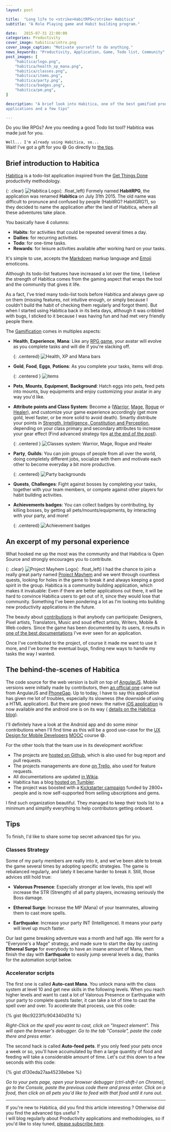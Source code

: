 ```yaml
---
layout: post

title:  "Long life to <strike>HabitRPG</strike> Habitica"
subtitle: "A Role Playing game and Habit building program."

date:   2015-07-31 22:00:00
categories: Productivity
cover_image: habitica/intro.png
cover_image_caption: "Motivate yourself to do anything."
news_keywords: "Productivity, Application, Game, Todo list, Community"
post_images: [
    "habitica/logo.png",
    "habitica/health_xp_mana.png",
    "habitica/classes.png",
    "habitica/items.png",
    "habitica/party.png",
    "habitica/badges.png",
    "habitica/pm.png",
]

description: "A brief look into Habitica, one of the best gamified productivity
applications and a few tips"

---
```

Do you like RPGs? Are you needing a good Todo list tool? Habitica was made just
for you.

`Well... I'm already using Habitica, so...`<br />
Wait! I've got a gift for you :smile: Go directly to [the tips](#tips).

## Brief introduction to Habitica

[Habitica](https://habitica.com) is a todo-list
application inspired from the [Get Things Done](http://gettingthingsdone.com/)
productivity methodology.

{: .clear}
![Habitica Logo](/images/habitica/logo.png "New logo looking like a Gryphon"){: .float_left}
Formely named **HabitRPG**, the application was renamed **Habitica** on July 31th 2015.
The old name was difficult to pronunce and confused by people
(HabitRG? HabitGRG?), so they decided to name the application after the land of
Habitica, where all these adventures take place.

<!--more-->

You basically have 4 columns:

* **Habits**: for activities that could be repeated several times a day.
* **Dailies**: for recurring activities.
* **Todo**: for one-time tasks.
* **Rewards**: for leisure activities available after working hard on your tasks.

It's  simple to use, accepts the [Markdown](http://daringfireball.net/projects/markdown/) 
markup language and [Emoji](http://emoji-cheat-sheet.com/) emoticons.


Although its todo-list features have increased a lot over the time, I believe the
strength of Habitica comes from the gaming aspect that wraps the tool and the
community that gives it life.

As a fact, I've tried many todo-list tools before Habitica and always gave
up on them (missing features, not intuitive enough, or simply because I couldn't
build the habit of checking them regularly and forgot them). But when I started
using Habitica back in its beta days, although it was cribbled with bugs, I
sticked to it because I was having fun and had met very friendly people there.

The [Gamification](https://en.wikipedia.org/wiki/Gamification) comes in
multiples aspects:

* **Health**, **Experience**, **Mana**: Like any [RPG
  game](https://en.wikipedia.org/wiki/Role-playing_game), your avatar will
  evolve as you complete tasks and will die if you're slacking off.

  {: .centered}
  ![Health, XP and Mana bars](/images/habitica/health_xp_mana.png)
* **Gold**, **Food**, **Eggs**, **Potions**: As you complete your tasks, items
  will drop.
 
  {: .centered }
  ![items](/images/habitica/items.png)
* **Pets**, **Mounts**, **Equipment**, **Background**: Hatch eggs into pets,
  feed pets into mounts, buy equipments and enjoy customizing your avatar in
  any way you'd like.
* **Attribute points and Class System**: Become a ([Warrior](http://habitica.wikia.com/wiki/Character_Attributes),
  [Mage](http://habitica.wikia.com/wiki/Mage),
  [Rogue](http://habitica.wikia.com/wiki/Rogue) or 
  [Healer](http://habitica.wikia.com/wiki/Healer)), and customize your game
  experience accordingly (get more gold, level faster, or be more solid to avoid
  death). Smartly distribute your points in [Strength,
  Intelligence, Constitution and Perception](http://habitica.wikia.com/wiki/Character_Attributes),
  depending on your class primary and secondary attributes to increase your gear
  effect (Find advanced strategy tips [at the end of the post](#classes-strategy)).

  {: .centered }
  ![Classes system: Warrior, Mage, Rogue and Healer](/images/habitica/classes.png)
* **Party**, **Guilds**: You can join groups of people from all over the world,
  doing completely different jobs, socialize with them and motivate each other
  to become everyday a bit more productive.

  {: .centered}
  ![Party backgrounds](/images/habitica/party.png)
* **Quests**, **Challenges**: Fight against bosses by completing your tasks,
  together with your team members, or compete against other players for habit
  building activities.
* **Achievements badges**: You can collect badges by contributing, by killing
  bosses, by getting all pets/mounts/equipments, by interacting with your party,
  and more!

  {: .centered}
  ![Achievement badges](/images/habitica/badges.png)


## An excerpt of my personal experience

What hooked me up the most was the community and that Habitica is Open Source
and strongly encourages you to contribute.

{: .clear}
![Project Mayhem Logo](/images/habitica/pm.png "Using the quest boss Vice"){: .float_left}
I had the chance to join a really great party named
[Project Mayhem](https://hrpgprojectmayhem.wordpress.com/) and we went through
countless quests, looking for holes in the game to break it and always keeping
a good spirit in the group. Habitica is a community building application, which
makes it invaluable: Even if there are better applications out there, it will be
hard to convince Habitica users to get out of it, since they would lose that
community. Something I've been pondering a lot as I'm looking into building new
productivity applications in the future.

<!-- Talk about contributions -->

The beauty about [contributions](http://habitica.wikia.com/wiki/Contributing_to_HabitRPG)
is that anybody can participate: Designers, Pixel artists, Translators, Music
and soud effect artists, Writers, Mobile & Web coders. Since the game has been
documented by its users, it results in
[one of the best documentations](http://habitica.wikia.com/wiki/Habitica_Wiki)
I've ever seen for an application.

Once I've contributed to the project, of course it made me want to use it more,
and I've borne the eventual bugs, finding new ways to handle my tasks the way I
wanted.

## The behind-the-scenes of Habitica

The code source for the web version is built on top of
[AngularJS](https://angularjs.org/). Mobile versions were initially made by
contributors, then [an official one](https://github.com/HabitRPG/habitrpg-mobile)
came out from AngularJS and [PhoneGap](http://phonegap.com/). Up to today,
I have to say this application has given me lot of troubles, especially its
slowness (the downside of using a HTML application). But there are
good news: the native [iOS application](https://itunes.apple.com/us/app/habitica/id994882113?mt=89)
is now available and the android one is on its way (
[details on the Habitica blog](https://habitica.com/static/old-news)).

I'll definitely have a look at the Android app and do some minor contributions
when I'll find time as this will be a good use-case for the [UX Design for Mobile
Developers](https://www.udacity.com/course/viewer#!/c-ud849/l-1646378760/e-1648148840/m-1679598652)
[MOOC](https://en.wikipedia.org/wiki/Massive_open_online_course) course :smile:. 

For the other tools that the team use in its development workflow:

* The projects are [hosted on Github](https://github.com/HabitRPG), which is
  also used for bug report and pull requests.
* The projects managements are done [on Trello](https://trello.com/habitica),
  also used for feature requests.
* All documentations are updated [in Wikia](http://habitica.wikia.com/wiki/Habitica_Wiki).
* Habitica has a blog [hosted on Tumbler](http://blog.habitrpg.com/).
* The project was boosted with a [Kickstarter campaign](http://habitica.wikia.com/wiki/Kickstarter)
  funded by 2800+ people and is now self-supported from selling ubscriptions and gems.

I find such organization beautiful. They managed to keep their tools list to a
minimum and simplify everything to help contributors getting onboard.

## Tips

To finish, I'd like to share some top secret advanced tips for you.

### Classes Strategy

Some of my party members are really into it, and we've been able to break the
game several times by adopting specific strategies. The game is rebalanced
regularly, and lately it became harder to break it. Still, those advices still
hold true:

* **Valorous Presence**: Especially stronger at low levels, this spel will
  increase the STR (Strength) of all party players, increasing seriously the
  Boss damage.

* **Ethereal Surge**: Increase the MP (Mana) of your teammates, allowing them to
  cast more spells.

* **Earthquake**: Increase your party INT (Intelligence). It means your party
  will level up much faster.

Our last game breaking adventure was a month and half ago. We went for a
"Everyone's a Mage" strategy, and made sure to start the day by casting
**Ethereal Surge** for everybody to have an insane amount of Mana, then finish
the day with **Earthquake** to easily jump several levels a day, thanks for the
automation script below.


### Accelerator scripts

The first one is called **Auto-cast Mana**. You unlock mana with the class
system at level 10 and get new skills in the following levels.
When you reach higher levels and want to cast a lot of Valorous Presence or
Earthquake with your party to complete quests faster, it can take a lot of time
to cast the spell over and over.
To accelerate that process, use this code:

{% gist 9bc9223f1c904340d31d %}

*Right-Click on the spell you want to cast, click on "Inspect element". This will
open the browser's debugger. Go to the tab "Console", paste the code
there and press enter.*


The second hack is called **Auto-feed pets**. If you only feed your pets once a
week or so, you'll have accumulated by then a large quantity of food and
feeding will take a considerable amount of time. Let's cut this down to a few
seconds with this code:

{% gist d130eda27aa45238ebee %}

*Go to your pets page, open your browser debugger (ctrl-shift-I on Chrome), go to
the Console, paste the previous code there and press enter. Click on a
food, then click on all pets you'd like to feed with that food until it runs
out.*


----

If you're new to Habitica, did you find this article interesting ?
Otherwise did you find the advanced tips useful ?<br />
I will blog regularly about Productivity applications and methodologies, so if
you'd like to stay tuned, [please subscribe here](http://eepurl.com/bt8739).
